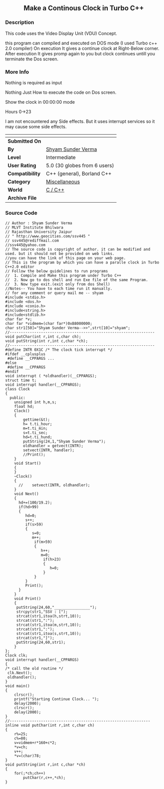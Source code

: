 ﻿<div align="center">

## Make a Continous Clock in Turbo C\+\+


</div>

### Description

This code uses the Video Display Unit (VDU) Concept.

this program can compiled and executed on DOS mode (I used Turbo c++ 2.0 compiler) On execution It gives a continue clock at Right-Below corner. After execution It gives promp again to you but clock continues untill you terminate the Dos screen.
 
### More Info
 
Nothing is required as input

Nothing Just How to execute the code on Dos screen.

Show the clock in 00:00:00 mode

Hours 0->23

I am not encountered any Side effects. But it uses interrupt services so it may cause some side effects.


<span>             |<span>
---                |---
**Submitted On**   |
**By**             |[Shyam Sunder Verma](https://github.com/Planet-Source-Code/PSCIndex/blob/master/ByAuthor/shyam-sunder-verma.md)
**Level**          |Intermediate
**User Rating**    |5.0 (30 globes from 6 users)
**Compatibility**  |C\+\+ \(general\), Borland C\+\+
**Category**       |[Miscellaneous](https://github.com/Planet-Source-Code/PSCIndex/blob/master/ByCategory/miscellaneous__3-1.md)
**World**          |[C / C\+\+](https://github.com/Planet-Source-Code/PSCIndex/blob/master/ByWorld/c-c.md)
**Archive File**   |[](https://github.com/Planet-Source-Code/shyam-sunder-verma-make-a-continous-clock-in-turbo-c__3-8584/archive/master.zip)





### Source Code

```
// Author : Shyam Sunder Verma
// MLVT Institute Bhilwara
// Rajasthan University Jaipur
// " http://www.geocities.com/ssv445 "
// ssv445@rediffmail.com
//ssv445@yahoo.com
// The source code is copyright of author. it can be modified and used. but it should not be provided on web links.
//you can have the link of this page on your web page.
// This is the program by which you can have a paralle clock in Turbo C++2.0 editor
// Follow the below guidelines to run programs
// 	1. Compile and Make this program under Turbo C++
//	2. Now go to dos shell and run Exe file of the same Program.
//	3. Now type exit.(exit only from dos Shell)
//Notes-- You have to each time run it manually.
// for any comment or query mail me -- shyam
#include <stdio.h>
#include <dos.h>
#include <conio.h>
#include<string.h>
#include<stdlib.h>
char far *v;
char far *vidmem=(char far*)0xB8000000;
char str1[50]="Shyam Sunder Verma-->>",strt[10]="shyam";
//-----------------------------------------------------------------
void putChar(int r,int c,char ch);
void putString(int r,int c,char *ch);
//-----------------------------------------------------------------
#define INTR 0X1C /* The clock tick interrupt */
#ifdef __cplusplus
 #define __CPPARGS ...
#else
 #define __CPPARGS
#endif
void interrupt ( *oldhandler)(__CPPARGS);
struct time t;
void interrupt handler(__CPPARGS);
class Clock
{
  public:
	unsigned int h,m,s;
	float hd;
	Clock()
	{
		gettime(&t);
		h= t.ti_hour;
		m=t.ti_min;
		s=t.ti_sec;
		hd=t.ti_hund;
		putString(24,1,"Shyam Sunder Verma");
		oldhandler = getvect(INTR);
		setvect(INTR, handler);
		//Print();
	}
	void Start()
	{
	}
	~Clock()
	{
	  //	setvect(INTR, oldhandler);
	}
	void Next()
	{
	  hd+=(100/19.2);
	  if(hd>99)
	  {
		 hd=0;
		 s++;
		 if(s>59)
		 {
			s=0;
			m++;
			 if(m>59)
			 {
				h++;
				m=0;
				 if(h>23)
				 {
					h=0;
				 }
			 }
		 }
		 Print();
	  }
	}
	void Print()
	{
	 putString(24,60,"________________");
	 strcpy(str1,"SSV : [");
	 strcat(str1,itoa(h,strt,10));
	 strcat(str1,":");
	 strcat(str1,itoa(m,strt,10));
	 strcat(str1,":");
	 strcat(str1,itoa(s,strt,10));
	 strcat(str1,"]");
	 putString(24,60,str1);
	}
};
Clock clk;
void interrupt handler(__CPPARGS)
{
/* call the old routine */
 clk.Next();
 oldhandler();
}
void main()
{
	clrscr();
	printf("Starting Continue Clock... ");
	delay(2000);
	clrscr();
	delay(2000);
}
//---------------------------------------------------------------
inline void putChar(int r,int c,char ch)
{
	r%=25;
	c%=80;
	v=vidmem+r*160+c*2;
	*v=ch;
	v++;
	*v=(char)78;
}
void putString(int r,int c,char *ch)
{
	for(;*ch;ch++)
		putChar(r,c++,*ch);
}
```

